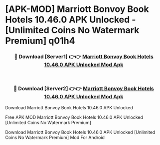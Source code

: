 # [APK-MOD] Marriott Bonvoy  Book Hotels 10.46.0 APK Unlocked - [Unlimited Coins No Watermark Premium] q01h4



<div align="center">
<h3>🔴 Download [Server1] 👉👉 <a href="https://momento.my/?title=Marriott_Bonvoy__Book_Hotels_10.46.0_APK_Unlocked">Marriott Bonvoy  Book Hotels 10.46.0 APK Unlocked Mod Apk</a></h3><br>

<h3>🔴 Download [Server2] 👉👉 <a href="https://momento.my/?title=Marriott_Bonvoy__Book_Hotels_10.46.0_APK_Unlocked">Marriott Bonvoy  Book Hotels 10.46.0 APK Unlocked Mod Apk</a></h3>
</div>



Download Marriott Bonvoy  Book Hotels 10.46.0 APK Unlocked 

Free APK MOD Marriott Bonvoy  Book Hotels 10.46.0 APK Unlocked [Unlimited Coins No Watermark Premium]

Download Marriott Bonvoy  Book Hotels 10.46.0 APK Unlocked [Unlimited Coins No Watermark Premium] Mod For Android
